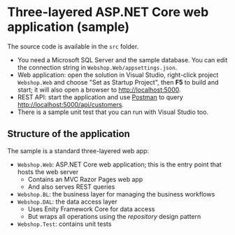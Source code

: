 # Three-layered ASP.NET Core web application (sample)

The source code is available in the `src` folder.

- You need a Microsoft SQL Server and the sample database. You can edit the connection string in `Webshop.Web/appsettings.json`.
- Web application: open the solution in Visual Studio, right-click project `Webshop.Web` and choose "Set as Startup Project", then **F5** to build and start; it will also open a browser to <http://localhost:5000>.
- REST API: start the application and use [Postman](https://www.getpostman.com/) to query <http://localhost:5000/api/customers>.
- There is a sample unit test that you can run with Visual Studio too.

## Structure of the application

The sample is a standard three-layered web app:

- `Webshop.Web`: ASP.NET Core web application; this is the entry point that hosts the web server
  - Contains an MVC Razor Pages web app
  - And also serves REST queries
- `Webshop.BL`: the business layer for managing the business workflows
- `Webshop.DAL`: the data access layer
  - Uses Enity Framework Core for data access
  - But wraps all operations using the _repository_ design pattern
- `Webshop.Test`: contains unit tests
